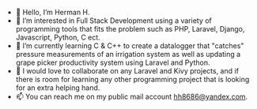 - 👋 Hello, I’m Herman H.
- 👀 I’m interested in Full Stack Development using a variety of programming tools that fits the problem such as PHP, Laravel, Django, Javascript, Python, C ect.
- 🌱 I’m currently learning C & C++ to create a datalogger that "catches" pressure measurements of an irrigation system as well as updating a grape picker productivity system using Laravel and Python. 
- 💞️ I would love to collaborate on any Laravel and Kivy projects, and if there is room for learning any other programming project that is looking for an extra helping hand.
- 📫 You can reach me on my public mail account hh8686@yandex.com.

<!---
Hmerman6006/Hmerman6006 is a ✨ special ✨ repository because its `README.md` (this file) appears on your GitHub profile.
You can click the Preview link to take a look at your changes.
--->
